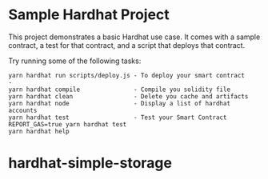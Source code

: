 # Sample Hardhat Project

This project demonstrates a basic Hardhat use case. It comes with a sample contract, a test for that contract, and a script that deploys that contract.

Try running some of the following tasks:

```shell
yarn hardhat run scripts/deploy.js - To deploy your smart contract            -
yarn hardhat compile               - Compile you solidity file
yarn hardhat clean                 - Delete you cache and artifacts
yarn hardhat node                  - Display a list of hardhat accounts
yarn hardhat test                  - Test your Smart Contract
REPORT_GAS=true yarn hardhat test
yarn hardhat help
```
# hardhat-simple-storage
